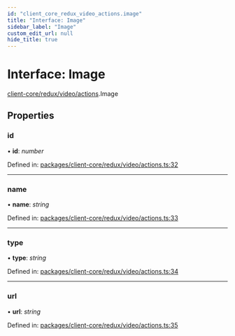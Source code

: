```yaml
---
id: "client_core_redux_video_actions.image"
title: "Interface: Image"
sidebar_label: "Image"
custom_edit_url: null
hide_title: true
---
```


# Interface: Image

[client-core/redux/video/actions](../modules/client_core_redux_video_actions.md).Image

## Properties

### id

• **id**: *number*

Defined in: [packages/client-core/redux/video/actions.ts:32](https://github.com/xr3ngine/xr3ngine/blob/5a0f83ed8/packages/client-core/redux/video/actions.ts#L32)

___

### name

• **name**: *string*

Defined in: [packages/client-core/redux/video/actions.ts:33](https://github.com/xr3ngine/xr3ngine/blob/5a0f83ed8/packages/client-core/redux/video/actions.ts#L33)

___

### type

• **type**: *string*

Defined in: [packages/client-core/redux/video/actions.ts:34](https://github.com/xr3ngine/xr3ngine/blob/5a0f83ed8/packages/client-core/redux/video/actions.ts#L34)

___

### url

• **url**: *string*

Defined in: [packages/client-core/redux/video/actions.ts:35](https://github.com/xr3ngine/xr3ngine/blob/5a0f83ed8/packages/client-core/redux/video/actions.ts#L35)

